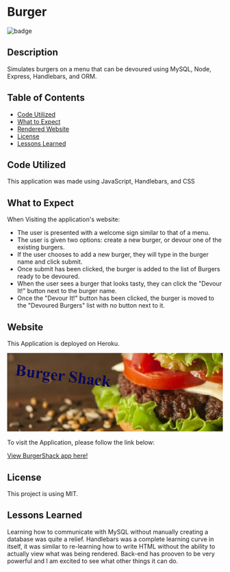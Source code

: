 # Burger

![badge](https://img.shields.io/static/v1?label=license&message=MIT&color=blue)

## Description

Simulates burgers on a menu that can be devoured using MySQL, Node, Express, Handlebars, and ORM.

## Table of Contents
- [Code Utilized](#code-utilized:)
- [What to Expect](#what-to-expect:)
- [Rendered Website](#rendered-website:)
- [License](#license:)
- [Lessons Learned](#lessons-learned:)

## Code Utilized

This application was made using JavaScript, Handlebars, and CSS

## What to Expect

When Visiting the application's website:
- The user is presented with a welcome sign similar to that of a menu.
- The user is given two options: create a new burger, or devour one of the existing burgers.
- If the user chooses to add a new burger, they will type in the burger name and click submit.
- Once submit has been clicked, the burger is added to the list of Burgers ready to be devoured.
- When the user sees a burger that looks tasty, they can click the "Devour It!" button next to the burger name.
- Once the "Devour It!" button has been clicked, the burger is moved to the "Devoured Burgers" list with no button next to it.

## Website

This Application is deployed on Heroku.

<img src="public\assets\img\BurgerShack.png" alt="Rendered BurgerShack Application">

To visit the Application, please follow the link below:

<a href="https://russells-burger-shack.herokuapp.com/" target="_blank">View BurgerShack app here!</a>

## License

This project is using MIT.

## Lessons Learned

Learning how to communicate with MySQL without manually creating a database was quite a relief. Handlebars was a complete learning curve in itself, it was similar to re-learning how to write HTML without the ability to actually view what was being rendered. Back-end has prooven to be very powerful and I am excited to see what other things it can do.